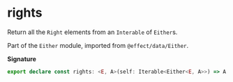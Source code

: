 # rights

Return all the `Right` elements from an `Interable` of `Either`s.

Part of the `Either` module, imported from `@effect/data/Either`.

**Signature**

```ts
export declare const rights: <E, A>(self: Iterable<Either<E, A>>) => A[]
```
